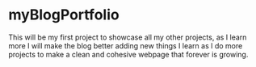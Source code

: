 # myBlogPortfolio
This will be my first project to showcase all my other projects, as I learn more I will make the blog better adding new things I learn as I do more projects to make a clean and cohesive webpage that forever is growing.
